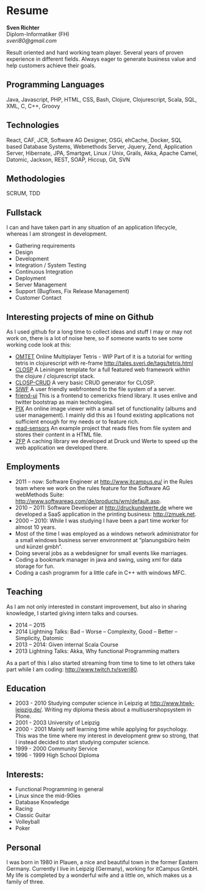 # Resume

**Sven Richter**  
Diplom-Informatiker (FH)  
_sveri80@gmail.com_  

Result oriented and hard working team player. Several years of proven experience in different fields.
Always eager to generate business value and help customers achieve their goals.

## Programming Languages

Java, Javascript, PHP, HTML, CSS, Bash, Clojure, Clojurescript, Scala, SQL, XML, C, C++, Groovy

## Technologies

React, CAF, JCR, Software AG Designer, OSGi, ehCache, Docker, SQL based Database Systems, Webmethods Server,
Jquery, Zend, Application Server, Hibernate, JPA, Smartgwt, Linux / Unix, Grails, Akka,
Apache Camel, Datomic, Jackson, REST, SOAP, Hiccup, Git, SVN

## Methodologies

SCRUM, TDD

## Fullstack

I can and have taken part in any situation of an application lifecycle, whereas I am strongest in development.

* Gathering requirements
* Design
* Development
* Integration / System Testing
* Continuous Integration
* Deployment
* Server Management
* Support (Bugfixes, Fix Release Management)
* Customer Contact


## Interesting projects of mine on Github

As I used github for a long time to collect ideas and stuff I may or may not work on, there is a lot of noise here,
so if someone wants to see some working code look at this:

* [OMTET](https://github.com/sveri/omtet) Online Multiplayer Tetris - WIP
Part of it is a tutorial for writing tetris in clojurescript with re-frame <http://tales.sveri.de/tags/tetris.html>
* [CLOSP](https://github.com/sveri/closp) A Leiningen template for a full featured web framework within the
clojure / clojurescript stack.
* [CLOSP-CRUD](https://github.com/sveri/closp-crud) A very basic CRUD generator for CLOSP.
* [SIWF](https://github.com/sveri/siwf) A user friendly webfrontend to the file system of a server.
* [friend-ui](https://github.com/sveri/friend-ui) This is a frontend to cemericks friend library.
It uses enlive and twitter bootstrap as main technologies.
* [PIX](https://github.com/sveri/webpics_grails) An online image viewer with a small set of functionality
(albums and user management). I mainly did this as I found existing applications not sufficient enough for my
needs or to feature rich.
* [read-sensors](https://github.com/sveri/read-sensors) An example project that reads files from file system and
stores their content in a HTML file.
* [ZFP](https://github.com/sveri/ZFP) A caching library we developed at Druck und Werte to speed up the web
application we developed there.

## Employments

* 2011 – now: Software Engineer at <http://www.itcampus.eu/> in the Rules team where we work on the rules
feature for the Software AG webMethods Suite: <http://www.softwareag.com/de/products/wm/default.asp>.
* 2010 – 2011: Software Developer at <http://druckundwerte.de> where we developed a SaaS application
in the printing business: <http://zmuek.net>.
* 2000 – 2010: While I was studying I have been a part time worker for almost 10 years.
 * Most of the time I was employed as a windows network administrator for a small windows business server
 environment at “planungsbüro helm und künzel gmbh”.
 * Doing several jobs as a webdesigner for small events like marriages.
 * Coding a bookmark manager in java and swing, using xml for data storage for fun.
 * Coding a cash programm for a little cafe in C++ with windows MFC.

## Teaching

As I am not only interested in constant improvement, but also in sharing knowledge, I started giving intern talks
and courses.

* 2014 – 2015
* 2014 Lightning Talks: Bad – Worse – Complexity, Good – Better – Simplicity, Datomic
* 2013 – 2014: Given internal Scala Course
* 2013 Lightning Talks: Akka, Why functional Programming matters

As a part of this I also started streaming from time to time to let others take part while I am coding:
<http://www.twitch.tv/sveri80>.


## Education

* 2003 - 2010 Studying computer science in Leipzig at <http://www.htwk-leipzig.de/>. Writing my diploma thesis
about a multiusershopsystem in Plone.
* 2001 - 2003 University of Leipzig
* 2000 - 2001 Mainly self learning time while applying for psychology. This was the time where my interest in
development grew so strong, that I instead decided to start studying computer science.
* 1999 - 2000 Community Service
* 1996 - 1999 High School Diploma



## Interests:

* Functional Programming in general
* Linux since the mid-90ies
* Database Knowledge
* Racing
* Classic Guitar
* Volleyball
* Poker


## Personal

I was born in 1980 in Plauen, a nice and beautiful town in the former Eastern Germany.
Currently I live in Leipzig (Germany), working for itCampus GmbH.
My life is completed by a wonderful wife and a little on, which makes us a family of three.